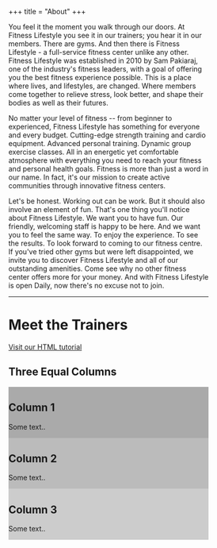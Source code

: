 +++
title = "About"
+++

You feel it the moment you walk through our doors. At Fitness Lifestyle you see it in our trainers; you hear it in our members. There are gyms. And then there is Fitness Lifestyle - a full-service fitness center unlike any other. Fitness Lifestyle was established in 2010 by Sam Pakiaraj, one of the industry's fitness leaders, with a goal of offering you the best fitness experience possible. This is a place where lives, and lifestyles, are changed. Where members come together to relieve stress, look better, and shape their bodies as well as their futures.

No matter your level of fitness -- from beginner to experienced, Fitness Lifestyle has something for everyone and every budget. Cutting-edge strength training and cardio equipment. Advanced personal training. Dynamic group exercise classes. All in an energetic yet comfortable atmosphere with everything you need to reach your fitness and personal health goals. Fitness is more than just a word in our name. In fact, it's our mission to create active communities through innovative fitness centers.

Let's be honest. Working out can be work. But it should also involve an element of fun. That's one thing you'll notice about Fitness Lifestyle. We want you to have fun. Our friendly, welcoming staff is happy to be here. And we want you to feel the same way. To enjoy the experience. To see the results. To look forward to coming to our fitness centre. If you've tried other gyms but were left disappointed, we invite you to discover Fitness Lifestyle and all of our outstanding amenities. Come see why no other fitness center offers more for your money. And with Fitness Lifestyle is open Daily, now there's no excuse not to join.

---

# Meet the Trainers

<a href="https://www.w3schools.com/html/">Visit our HTML tutorial</a>

<html>
<head>
<meta name="viewport" content="width=device-width, initial-scale=1">
<style>
* {
  box-sizing: border-box;
}

/* Create three equal columns that floats next to each other */
.column {
  float: left;
  width: 33.33%;
  padding: 10px;
  height: 300px; /* Should be removed. Only for demonstration */
}

/* Clear floats after the columns */
.row:after {
  content: "";
  display: table;
  clear: both;
}
</style>
</head>
<body>

<h2>Three Equal Columns</h2>

<div class="row">
  <div class="column" style="background-color:#aaa;">
    <h2>Column 1</h2>
    <p>Some text..</p>
  </div>
  <div class="column" style="background-color:#bbb;">
    <h2>Column 2</h2>
    <p>Some text..</p>
  </div>
  <div class="column" style="background-color:#ccc;">
    <h2>Column 3</h2>
    <p>Some text..</p>
  </div>
</div>

</body>
</html>

